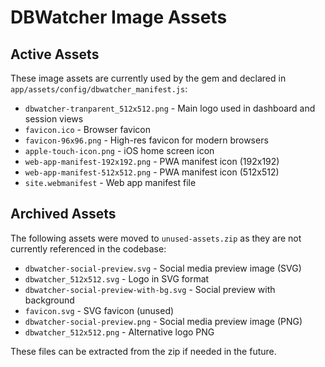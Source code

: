 # DBWatcher Image Assets

## Active Assets
These image assets are currently used by the gem and declared in `app/assets/config/dbwatcher_manifest.js`:

- `dbwatcher-tranparent_512x512.png` - Main logo used in dashboard and session views
- `favicon.ico` - Browser favicon
- `favicon-96x96.png` - High-res favicon for modern browsers
- `apple-touch-icon.png` - iOS home screen icon
- `web-app-manifest-192x192.png` - PWA manifest icon (192x192)
- `web-app-manifest-512x512.png` - PWA manifest icon (512x512)
- `site.webmanifest` - Web app manifest file

## Archived Assets
The following assets were moved to `unused-assets.zip` as they are not currently referenced in the codebase:

- `dbwatcher-social-preview.svg` - Social media preview image (SVG)
- `dbwatcher_512x512.svg` - Logo in SVG format
- `dbwatcher-social-preview-with-bg.svg` - Social preview with background
- `favicon.svg` - SVG favicon (unused)
- `dbwatcher-social-preview.png` - Social media preview image (PNG)
- `dbwatcher_512x512.png` - Alternative logo PNG

These files can be extracted from the zip if needed in the future.
